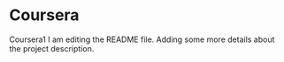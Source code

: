 # Coursera
Coursera1
I am editing the README file. Adding some more details about the project description.

